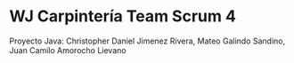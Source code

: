 # WJ Carpintería Team Scrum 4
 Proyecto Java:
 Christopher Daniel Jimenez Rivera,
 Mateo Galindo Sandino,
 Juan Camilo Amorocho Lievano
